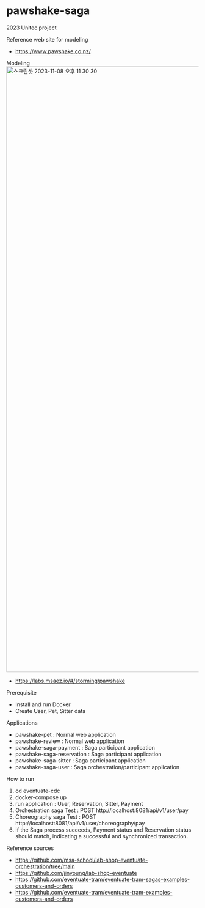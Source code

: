 # pawshake-saga
2023 Unitec project

Reference web site for modeling
- https://www.pawshake.co.nz/

Modeling
<img width="1585" alt="스크린샷 2023-11-08 오후 11 30 30" src="https://github.com/midi79/pawshake-saga/assets/19512435/935573e7-be9c-4232-be91-974509cb108d">
- https://labs.msaez.io/#/storming/pawshake
 
Prerequisite
- Install and run Docker
- Create User, Pet, Sitter data

Applications
- pawshake-pet : Normal web application
- pawshake-review : Normal web application
- pawshake-saga-payment : Saga participant application
- pawshake-saga-reservation : Saga participant application
- pawshake-saga-sitter : Saga participant application
- pawshake-saga-user  : Saga orchestration/participant application

How to run
1. cd eventuate-cdc
2. docker-compose up
3. run application : User, Reservation, Sitter, Payment
4. Orchestration saga Test : POST http://localhost:8081/api/v1/user/pay
5. Choreography saga Test : POST http://localhost:8081/api/v1/user/choreography/pay
6. If the Saga process succeeds, Payment status and Reservation status should match, indicating a successful and synchronized transaction.


Reference sources
- https://github.com/msa-school/lab-shop-eventuate-orchestration/tree/main
- https://github.com/jinyoung/lab-shop-eventuate
- https://github.com/eventuate-tram/eventuate-tram-sagas-examples-customers-and-orders
- https://github.com/eventuate-tram/eventuate-tram-examples-customers-and-orders
